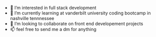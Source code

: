 - 👀 I’m interested in full stack development
- 🌱 I’m currently learning at vanderbilt university coding bootcamp in nashville tennnessee 
- 💞️ I’m looking to collaborate on front end developement projects
- 📫 feel free to send me a dm for anything 

<!---
nathanroses/nathanroses is a ✨ special ✨ repository because its `README.md` (this file) appears on your GitHub profile.
You can click the Preview link to take a look at your changes.
--->
